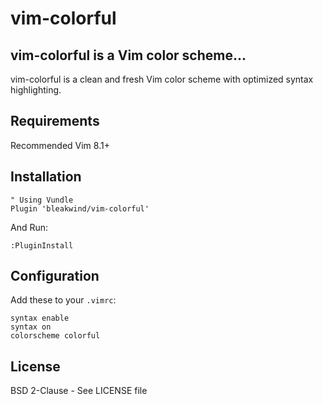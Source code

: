 # vim-colorful

## vim-colorful is a Vim color scheme...
vim-colorful is a clean and fresh Vim color scheme with optimized syntax highlighting.

## Requirements
Recommended Vim 8.1+

## Installation
```vim
" Using Vundle
Plugin 'bleakwind/vim-colorful'
```

And Run:
```vim
:PluginInstall
```

## Configuration
Add these to your `.vimrc`:
```vim
syntax enable
syntax on
colorscheme colorful
```

## License
BSD 2-Clause - See LICENSE file

